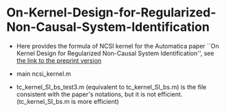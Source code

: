 # On-Kernel-Design-for-Regularized-Non-Causal-System-Identification
- Here provides the formula of NCSI kernel for the Automatica paper ``On Kernel Design for Regularized  Non-Causal System Identification'', see 
[the link to the preprint version](https://arxiv.org/abs/2307.13999 "On Kernel Design for Regularized  Non-Causal System Identification")

- main ncsi_kernel.m
- tc_kernel_SI_bs_test3.m (equivalent to tc_kernel_SI_bs.m) is the file consistent with the paper's notations, but it is not efficient. (tc_kernel_SI_bs.m is more efficient)


